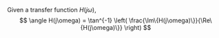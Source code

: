 Given a transfer function $H(j\omega)$,
$$
\angle H(j\omega) = \tan^{-1} \left( \frac{\Im\{H(j\omega)\}}{\Re\{H(j\omega)\}} \right)
$$